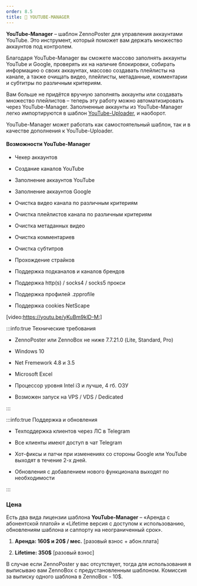 ```yaml
---
order: 8.5
title: 💚 YOUTUBE-MANAGER
---
```


**YouTube-Manager** – шаблон ZennoPoster для управления аккаунтами YouTube. Это инструмент, который поможет вам держать множество аккаунтов под контролем.

Благодаря YouTube-Manager вы сможете массово заполнять аккаунты YouTube и Google, проверять их на наличие блокировки, собирать информацию о своих аккаунтах, массово создавать плейлисты на канале, а также очищать видео, плейлисты, метаданные, комментарии и субтитры по различным критериям.

Вам больше не придётся вручную заполнять аккаунты или создавать множество плейлистов – теперь эту работу можно автоматизировать через YouTube-Manager. Заполненные аккаунты из YouTube-Manager легко импортируются в шаблон [YouTube-Uploader](./../youtube-uploader/_index), и наоборот.

YouTube-Manager может работать как самостоятельный шаблон, так и в качестве дополнения к YouTube-Uploader.

#### Возможности **YouTube-Manager**

-  Чекер аккаунтов

-  Создание каналов YouTube

-  Заполнение аккаунтов YouTube

-  Заполнение аккаунтов Google

-  Очистка видео канала по различным критериям

-  Очистка плейлистов канала по различным критериям

-  Очистка метаданных видео

-  Очистка комментариев

-  Очистка субтитров

-  Прохождение страйков

-  Поддержка подканалов и каналов брендов

-  Поддержка http(s) / socks4 / socks5 прокси

-  Поддержка профилей .zpprofile

-  Поддержка cookies NetScape

[video:https://youtu.be/yKuBm9klD-M:]

:::info:true Технические требования

-  ZennoPoster или ZennoBox не ниже 7.7.21.0 (Lite, Standard, Pro)

-  Windows 10

-  Net Fremework 4.8 и 3.5

-  Microsoft Excel

-  Процессор уровня Intel i3 и лучше, 4 гб. ОЗУ

-  Возможен запуск на VPS / VDS / Dedicated

:::

:::info:true Поддержка и обновления

-  Техподдержка клиентов через ЛС в Telegram

-  Все клиенты имеют доступ в чат Telegram

-  Хот-фиксы и патчи при изменениях со стороны Google или YouTube выходят в течение 2-х дней.

-  Обновления с добавлением нового функционала выходят по необходимости

:::

### Цена

Есть два вида лицензии шаблона **YouTube-Manager** – «Аренда с абонентской платой» и «Lifetime версия с доступом к использованию, обновлениям шаблона и саппорту на неограниченный срок».

1. **Аренда: 160\$ и 20\$ / мес.** \[разовый взнос + абон.плата\]

2. **Lifetime: 350\$** \[разовый взнос\]

В случае если ZennoPoster у вас отсутствует, тогда для использования я выписываю вам ZennoBox с предустановленным шаблоном. Комиссия за выписку одного шаблона в ZennoBox - 10\$.